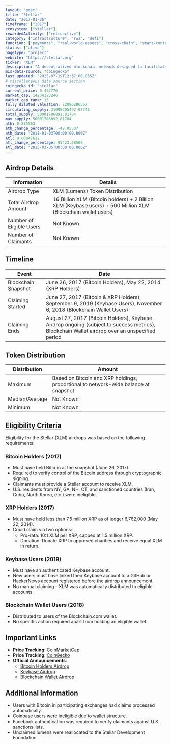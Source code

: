 ```yaml
---
layout: "post"
title: "Stellar"
date: "2017-01-26"
timeframe: ["2017"]
ecosystem: ["stellar"]
rewardedActivity: ["retroactive"]
category: ["infrastructure", "rwa", "defi"]
function: ["payments", "real-world-assets", "cross-chain", "smart-contract-platform"]
status: ["alive"]
pagetype: "project"
website: "https://stellar.org"
ticker: "XLM"
description: "A decentralized blockchain network designed to facilitate fast and low-cost cross-border transactions, with a focus on financial inclusion."
mis-data-source: "coingecko"
last_updated: "2025-07-19T12:37:06.855Z"
# miscellaneous data source section
coingecko_id: "stellar"
current_price: 0.457776
market_cap: 14234123246
market_cap_rank: 15
fully_diluted_valuation: 22886286567
circulating_supply: 31098605492.07741
total_supply: 50001786892.81784
max_supply: 50001786892.81784
ath: 0.875563
ath_change_percentage: -48.05507
ath_date: "2018-01-03T00:00:00.000Z"
atl: 0.00047612
atl_change_percentage: 95423.68506
atl_date: "2015-03-05T00:00:00.000Z"
---
```


## Airdrop Details

| Information              | Details                                                                                                      |
| ------------------------ | ------------------------------------------------------------------------------------------------------------ |
| Airdrop Type             | XLM (Lumens) Token Distribution                                                                              |
| Total Airdrop Amount     | 16 Billion XLM (Bitcoin holders) + 2 Billion XLM (Keybase users) + 500 Million XLM (Blockchain wallet users) |
| Number of Eligible Users | Not Known                                                                                                    |
| Number of Claimants      | Not Known                                                                                                    |

## Timeline

| Event               | Date                                                                                                                                          |
| ------------------- | --------------------------------------------------------------------------------------------------------------------------------------------- |
| Blockchain Snapshot | June 26, 2017 (Bitcoin Holders), May 22, 2014 (XRP Holders)                                                                                   |
| Claiming Started    | June 27, 2017 (Bitcoin & XRP Holders), September 9, 2019 (Keybase Users), November 6, 2018 (Blockchain Wallet Users)                          |
| Claiming Ends       | August 27, 2017 (Bitcoin Holders), Keybase Airdrop ongoing (subject to success metrics), Blockchain Wallet airdrop over an unspecified period |

## Token Distribution

| Distribution   | Amount                                                                              |
| -------------- | ----------------------------------------------------------------------------------- |
| Maximum        | Based on Bitcoin and XRP holdings, proportional to network-wide balance at snapshot |
| Median/Average | Not Known                                                                           |
| Minimum        | Not Known                                                                           |

## [Eligibility Criteria](https://stellar.org)

Eligibility for the Stellar (XLM) airdrops was based on the following requirements:

### Bitcoin Holders (2017)
- Must have held Bitcoin at the snapshot (June 26, 2017).
- Required to verify control of the Bitcoin address through cryptographic signing.
- Claimants must provide a Stellar account to receive XLM.
- U.S. residents from NY, GA, NH, CT, and sanctioned countries (Iran, Cuba, North Korea, etc.) were ineligible.

### XRP Holders (2017)
- Must have held less than 7.5 million XRP as of ledger 6,762,000 (May 22, 2014).
- Could claim via two options:
  - Pro-rata: 10:1 XLM per XRP, capped at 1.5 million XRP.
  - Donation: Donate XRP to approved charities and receive equal XLM in return.

### Keybase Users (2019)
- Must have an authenticated Keybase account.
- New users must have linked their Keybase account to a GitHub or HackerNews account registered before the airdrop announcement.
- No manual claiming—XLM was automatically distributed to eligible accounts.

### Blockchain Wallet Users (2018)
- Distributed to users of the Blockchain.com wallet.
- No specific action required apart from holding an eligible wallet.

## Important Links

- **Price Tracking**: [CoinMarketCap](https://coinmarketcap.com/currencies/stellar/)
- **Price Tracking**: [CoinGecko](https://www.coingecko.com/en/coins/stellar)
- **Official Announcements**:
  - [Bitcoin Holders Airdrop](https://stellar.org/blog/foundation-news/bitcoin-claim-lumens-2)
  - [Keybase Airdrop](https://stellar.org/blog/foundation-news/keybase-stellar-lumens-spacedrop)
  - [Blockchain Wallet Airdrop](https://stellar.org/blog/foundation-news/bringing-lumens-to-millions)

## Additional Information

- Users with Bitcoin in participating exchanges had claims processed automatically.
- Coinbase users were ineligible due to wallet structure.
- Facebook authentication was required to verify claimants against U.S. sanctions lists.
- Unclaimed lumens were reallocated to the Stellar Development Foundation.